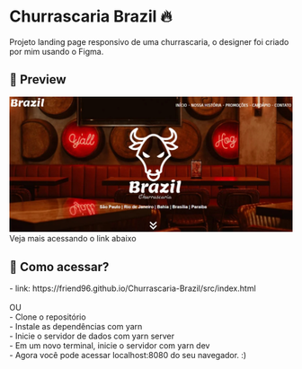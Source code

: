 # Churrascaria Brazil 🔥
Projeto landing page responsivo de uma churrascaria, o designer foi criado por mim usando o Figma.
## 👀 Preview
<img src="Preview.jpeg" alt="imagem">
Veja mais acessando o link abaixo
<br>
<h2>🚀 Como acessar?</h2>
- link: https://friend96.github.io/Churrascaria-Brazil/src/index.html
<br>
<br>
OU
<br>
- Clone o repositório
<br>
- Instale as dependências com yarn
<br>
- Inicie o servidor de dados com yarn server
<br>
- Em um novo terminal, inicie o servidor com yarn dev
<br>
- Agora você pode acessar localhost:8080 do seu navegador. :)
